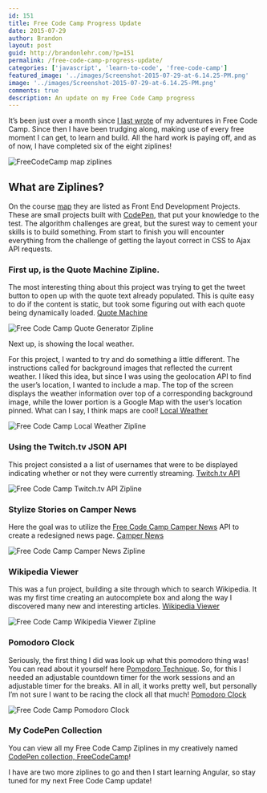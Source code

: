 ```yaml
---
id: 151
title: Free Code Camp Progress Update
date: 2015-07-29
author: Brandon
layout: post
guid: http://brandonlehr.com/?p=151
permalink: /free-code-camp-progress-update/
categories: ['javascript', 'learn-to-code', 'free-code-camp']
featured_image: '../images/Screenshot-2015-07-29-at-6.14.25-PM.png'
image: '../images/Screenshot-2015-07-29-at-6.14.25-PM.png'
comments: true
description: An update on my Free Code Camp progress
---
```

It&#8217;s been just over a month since [I last wrote](/javascript/learn-to-code/free-code-camp/2015/06/19/free-code-camp-full-stack-javascript-training) of my adventures in Free Code Camp. Since then I have been trudging along, making use of every free moment I can get, to learn and build. All the hard work is paying off, and as of now, I have completed six of the eight ziplines!

![FreeCodeCamp map ziplines](../images/screenshot-freecodecamp-map-zipline.png)

## What are Ziplines?

On the course [map](http://www.freecodecamp.com/map) they are listed as Front End Development Projects. These are small projects built with [CodePen](http://codepen.io), that put your knowledge to the test. The algorithm challenges are great, but the surest way to cement your skills is to build something. From start to finish you will encounter everything from the challenge of getting the layout correct in CSS to Ajax API requests.<!--more-->

### First up, is the Quote Machine Zipline.

The most interesting thing about this project was trying to get the tweet button to open up with the quote text already populated. This is quite easy to do if the content is static, but took some figuring out with each quote being dynamically loaded. [<i class="fas fa-chevron-right"></i> Quote Machine](http://codepen.io/blehr/full/BNxepx)


![Free Code Camp Quote Generator Zipline](../images/screenshot-quote-zipline.png)

Next up, is showing the local weather.

For this project, I wanted to try and do something a little different. The instructions called for background images that reflected the current weather. I liked this idea, but since I was using the geolocation API to find the user&#8217;s location, I wanted to include a map. The top of the screen displays the weather information over top of a corresponding background image, while the lower portion is a Google Map with the user&#8217;s location pinned. What can I say, I think maps are cool! [<i class="fas fa-chevron-right"></i> Local Weather](http://codepen.io/blehr/full/PqaWbV)

![Free Code Camp Local Weather Zipline](../images/Screenshot-2015-07-29-at-6.38.28-PM-e1438209927877.png)

### Using the Twitch.tv JSON API

This project consisted a a list of usernames that were to be displayed indicating whether or not they were currently streaming. [<i class="fas fa-chevron-right"></i> Twitch.tv API](http://codepen.io/blehr/full/WvzXyR)

![Free Code Camp Twitch.tv API Zipline](../images/screenshot-twitch-zipline.png)

### Stylize Stories on Camper News

Here the goal was to utilize the [Free Code Camp Camper News](http://www.freecodecamp.com/news) API to create a redesigned news page. [<i class="fas fa-chevron-right"></i> Camper News](http://codepen.io/blehr/full/oXMybN)

![Free Code Camp Camper News Zipline](../images/screenshot-camper-news-zipline-e1438212615323.png)

### Wikipedia Viewer

This was a fun project, building a site through which to search Wikipedia. It was my first time creating an autocomplete box and along the way I discovered many new and interesting articles. [<i class="fas fa-chevron-right"></i> Wikipedia Viewer](http://codepen.io/blehr/full/oXMVxZ)

![Free Code Camp Wikipedia Viewer Zipline](../images/screenshot-wikipedia-zipline.png)

### Pomodoro Clock

Seriously, the first thing I did was look up what this pomodoro thing was! You can read about it yourself here [Pomodoro Technique](https://en.wikipedia.org/wiki/Pomodoro_Technique). So, for this I needed an adjustable countdown timer for the work sessions and an adjustable timer for the breaks. All in all, it works pretty well, but personally I&#8217;m not sure I want to be racing the clock all that much! [<i class="fas fa-chevron-right"></i> Pomodoro Clock](http://codepen.io/blehr/full/VLVbZE)

![Free Code Camp Pomodoro Clock](../images/screenshot-pomodoro-clock-zipline.png)


### My CodePen Collection

You can view all my Free Code Camp Ziplines in my creatively named [CodePen collection, FreeCodeCamp](http://codepen.io/collection/nkNxkb/)!

I have are two more ziplines to go and then I start learning Angular, so stay tuned for my next Free Code Camp update!

&nbsp;
